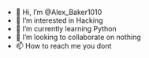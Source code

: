 - 👋 Hi, I’m @Alex_Baker1010
- 👀 I’m interested in Hacking
- 🌱 I’m currently learning Python
- 💞️ I’m looking to collaborate on nothing
- 📫 How to reach me you dont

<!---
turdnuggey/turdnuggey is a ✨ special ✨ repository because its `README.md` (this file) appears on your GitHub profile.
You can click the Preview link to take a look at your changes.
--->
